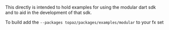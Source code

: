 This directly is intended to hold examples for using the modular
dart sdk and to aid in the development of that sdk.

To build add the `--packages topaz/packages/examples/modular` to your fx set
